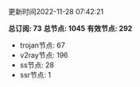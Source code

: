 更新时间2022-11-28 07:42:21

**总订阅: 73**
**总节点: 1045**
**有效节点: 292**
- trojan节点: 67
- v2ray节点: 196
- ss节点: 28
- ssr节点: 1
